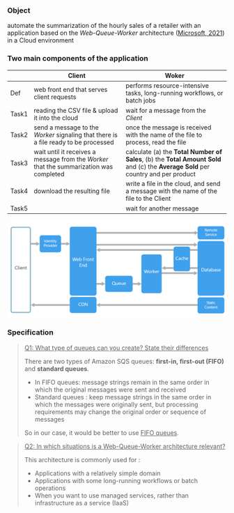 ### Object

automate the summarization of the hourly sales of a retailer with an application based on the *Web-Queue-Worker* architecture ([Microsoft, 2021](https://docs.microsoft.com/en-us/azure/architecture/guide/architecture-styles/web-queue-worker)) in a Cloud environment



### Two main components of the application

|       | Client                                                       | Woker                                                        |
| ----- | ------------------------------------------------------------ | ------------------------------------------------------------ |
| Def   | web front end that serves client requests                    | performs resource-intensive tasks, long-running workflows, or batch jobs |
| Task1 | reading the CSV file & upload it into the cloud              | wait for a message from the *Client*                         |
| Task2 | send a message to the *Worker* signaling that there is a file ready to be processed | once the message is received with the name of the file to process, read the file |
| Task3 | wait until it receives a message from the *Worker* that the summarization was completed | calculate (a) the **Total Number of Sales**, (b) the **Total Amount Sold** and (c) the **Average Sold** per country and per product |
| Task4 | download the resulting file                                  | write a file in the cloud, and send a message with the name of the file to the Client |
| Task5 |                                                              | wait for another message                                     |

<img src="images/image-20211227203717184.png" alt="image-20211227203717184" style="zoom:50%;" />





### Specification

> <u>Q1:  What type of queues can you create? State their differences</u>
>
> There are two types of Amazon SQS queues: **first-in, first-out (FIFO)** and **standard queues**. 
>
> - In FIFO queues: message strings remain in the same order in which the original messages were sent and received
> - Standard queues : keep message strings in the same order in which the messages were originally sent, but processing requirements may change the original order or sequence of messages
>
> So in our case, it would be better to use <u>FIFO queues</u>.



> <u>Q2: In which situations is a Web-Queue-Worker architecture relevant?</u>
>
> This architecture is commonly used for :
>
> - Applications with a relatively simple domain
> - Applications with some long-running workflows or batch operations
> - When you want to use managed services, rather than infrastructure as a service (IaaS)